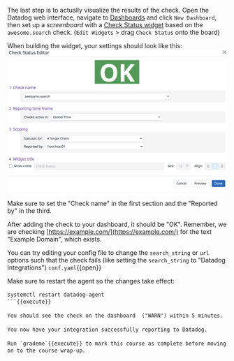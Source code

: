 The last step is to actually visualize the results of the check. Open the Datadog web interface, navigate to [Dashboards](https://app.datadoghq.com/dashboard/lists#) and click `New Dashboard`, then set up a *screenboard* with a [Check Status widget](https://docs.datadoghq.com/graphing/widgets/check_status/#pagetitle) based on the `awesome.search` check. (`Edit Widgets` > drag `Check Status` onto the board)

When building the widget, your settings should look like this:
    ![check](assets/check.png)

Make sure to set the "Check name" in the first section and the "Reported by" in the third.

After adding the check to your dashboard, it should be "OK". Remember, we are checking [https://example.com/](https://example.com/) for the text "Example Domain", which exists.

You can try editing your config file to change the `search_string` or `url` options such that the check fails (like setting the `search_string` to "Datadog Integrations") `conf.yaml`{{open}}

Make sure to restart the agent so the changes take effect:
```
systemctl restart datadog-agent
```{{execute}}

You should see the check on the dashboard  ("WARN") within 5 minutes.

You now have your integration successfully reporting to Datadog.

Run `grademe`{{execute}} to mark this course as complete before moving on to the course wrap-up.